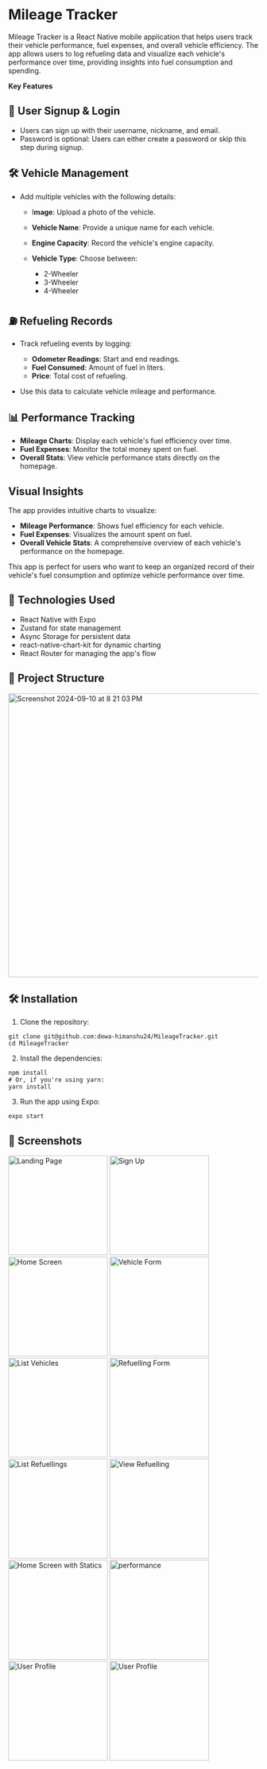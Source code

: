 # Mileage Tracker
Mileage Tracker is a React Native mobile application that helps users track their vehicle performance, fuel expenses, and overall vehicle efficiency. The app allows users to log refueling data and visualize each vehicle's performance over time, providing insights into fuel consumption and spending.

**Key Features**

## 🚗 **User Signup & Login**

- Users can sign up with their username, nickname, and email.
- Password is optional: Users can either create a password or skip this step during signup.

## 🛠️ **Vehicle Management**

- Add multiple vehicles with the following details:

  - I**mage**: Upload a photo of the vehicle.
  - **Vehicle Name**: Provide a unique name for each vehicle.
  - **Engine Capacity**: Record the vehicle's engine capacity.
  - **Vehicle Type**: Choose between:

    - 2-Wheeler
    - 3-Wheeler
    - 4-Wheeler

## **⛽ Refueling Records**

  - Track refueling events by logging:

    - **Odometer Readings**: Start and end readings.
    - **Fuel Consumed**: Amount of fuel in liters.
    - **Price**: Total cost of refueling.
  - Use this data to calculate vehicle mileage and performance.

## **📊 Performance Tracking**

  - **Mileage Charts**: Display each vehicle's fuel efficiency over time.
  - **Fuel Expenses**: Monitor the total money spent on fuel.
  - **Overall Stats**: View vehicle performance stats directly on the homepage.

## **Visual Insights**

The app provides intuitive charts to visualize:

  - **Mileage Performance**: Shows fuel efficiency for each vehicle.
  - **Fuel Expenses**: Visualizes the amount spent on fuel.
  - **Overall Vehicle Stats**: A comprehensive overview of each vehicle's performance on the homepage.

This app is perfect for users who want to keep an organized record of their vehicle's fuel consumption and optimize vehicle performance over time.

## **🔧 Technologies Used**

  - React Native with Expo
  - Zustand for state management
  - Async Storage for persistent data
  - react-native-chart-kit for dynamic charting
  - React Router for managing the app's flow

## **📂 Project Structure**
<img width="570" alt="Screenshot 2024-09-10 at 8 21 03 PM" src="https://github.com/user-attachments/assets/dcae9eeb-5264-4978-afad-a33b3fc0faff">

## **🛠️ Installation**
1. Clone the repository:
``` 
git clone git@github.com:dewa-himanshu24/MileageTracker.git
cd MileageTracker
```
2. Install the dependencies:
```
npm install
# Or, if you're using yarn:
yarn install
```
3. Run the app using Expo:
```
expo start
```

## **📱 Screenshots**

<p float="left">
  <img src="https://github.com/user-attachments/assets/682c216c-b688-4cea-8add-a80f12ac965d" alt="Landing Page" width="200"/>
  <img src="https://github.com/user-attachments/assets/0d3c70f5-2abd-4527-a0dc-ba6123cf2518" alt="Sign Up" width="200"/>
  <img src="https://github.com/user-attachments/assets/2d533979-bb93-4dc8-b020-6f8fa38d13be" alt="Home Screen" width="200"/>
  <img src="https://github.com/user-attachments/assets/47d56c8f-88e6-4b9b-a72e-01c69f912e32" alt="Vehicle Form" width="200"/>
  <img src="https://github.com/user-attachments/assets/418ceb82-d40c-4f7f-89c6-859b09269bf2" alt="List Vehicles" width="200"/>
  <img src="https://github.com/user-attachments/assets/71616820-b8e6-4906-a87d-99648031b947" alt="Refuelling Form" width="200"/>
  <img src="https://github.com/user-attachments/assets/da84e902-9433-4f7d-9619-f7a3f466e757" alt="List Refuellings" width="200"/>
  <img src="https://github.com/user-attachments/assets/367c8c44-10dd-4231-aa66-4230b6d5b911" alt="View Refuelling" width="200"/>
  <img src="https://github.com/user-attachments/assets/0caa9283-ca40-4139-9ca7-c6cf4a555afd" alt="Home Screen with Statics" width="200"/>
  <img src="https://github.com/user-attachments/assets/5dd67216-f1d3-4139-b8c0-f695e532ade2" alt="performance" width="200"/>
  <img src="https://github.com/user-attachments/assets/ebd0e7a3-cfd4-4cc1-99c1-3744d674825a" alt="User Profile" width="200"/>
  <img src="https://github.com/user-attachments/assets/38951a5f-48ac-419c-b248-3dbea3431c5f" alt="User Profile" width="200"/>
</p>

